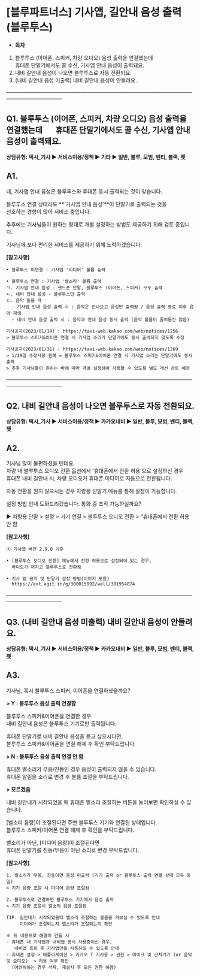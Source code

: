# [블루파트너스] 기사앱, 길안내 음성 출력 (블루투스)

* **목차**

1. 블루투스 (이어폰, 스피커, 차량 오디오) 음성 출력을 연결했는데  
   휴대폰 단말기에서도 콜 수신, 기사앱 안내 음성이 출력돼요.
2. 내비 길안내 음성이 나오면 블루투스로 자동 전환되요.
3. (내비 길안내 음성 미출력) 내비 길안내 음성이 안들려요.

─────────────────────────────────────────────────────────────────

**Q1. 블루투스 (이어폰, 스피커, 차량 오디오) 음성 출력을 연결했는데       휴대폰 단말기에서도 콜 수신, 기사앱 안내 음성이 출력돼요.**
------------------------------------------------------------------------------------

**상담유형: **택시\_기사 ▶ 서비스이용/정책 ▶ 기타 ▶ 일반, 블루, 모범, 벤티, 블랙, 펫****

**A1.**
-------

네, 기사앱 안내 음성은 블루투스와 휴대폰 동시 출력되는 것이 맞습니다.

블루투스 연결 상태라도 **'기사앱 안내 음성'**이 단말기로 출력되는 것을  
선호하는 경향이 많아 서비스 중입니다.

추후에는 기사님들이 원하는 형태로 개별 설정하는 방법도 제공하기 위해 검토 중입니다.

기사님께 보다 편리한 서비스를 제공하기 위해 노력하겠습니다.

**[참고사항]**

```
• 블루투스 미연결 : 기사앱 '미디어' 볼륨 출력  
  
• 블루투스 연결 : 기사앱 '벨소리' 볼륨 출력  
ㄱ. 기사앱 안내 음성 - 핸드폰 단말, 블루투스 (이어폰, 스피커) 모두 출력  
ㄴ. 내비 안내 음성 - 블루투스만 출력  
ㄷ. 음악 들을 때   
  - 기사앱 안내 음성 출력 시 : 음악은 안나오고 음성만 출력됨 / 음성 출력 종료 이후 음악 재생  
  - 내비 안내 음성 출력 시 : 음악과 안내 음성 동시 출력 (음악 볼륨이 줄어들진 않음)
```

```
기사공지(2023/01/19) : https://taxi-web.kakao.com/web/notices/1256  
> 블루투스 스피커&이어폰 연결 시 기사앱 소리가 단말기에도 동시 출력되지 않도록 수정  
  
기사공지(2023/01/31) : https://taxi-web.kakao.com/web/notices/1269  
> 1/19일 수정사항 원복 = 블루투스 스피커&이어폰 연결 시 기사앱 소리는 단말기에도 동시 출력  
> 추후 기사님들이 원하는 바에 따라 개별 설정하여 사용할 수 있도록 별도 개선 검토 예정
```

─────────────────────────────────────────────────────────────────

**Q2. 내비 길안내 음성이 나오면 블루투스로 자동 전환되요.**
-------------------------------------

**상담유형: **택시\_기사 ▶ 서비스이용/정책 ▶ 카카오내비 ▶ 일반, 블루, 모범, 벤티, 블랙, 펫****

**A2.**
-------

기사님 많이 불편하셨을 텐데요.  
차량 내 블루투스 오디오 전환 옵션에서 '휴대폰에서 전환 허용'으로 설정하신 경우  
휴대폰 내비 길안내 시, 차량 오디오가 휴대폰 미디어로 자동으로 전환됩니다.

자동 전환을 원치 않으시는 경우 차량용 단말기 메뉴를 통해 설정이 가능합니다.

설정 방법 안내 도와드리겠습니다. 통화 중 조작 가능하실까요?

▶ 차량용 단말 > 설정 > 기기 연결 > 블루투스 오디오 전환 > "휴대폰에서 전환 허용 안 함

**[참고사항]**

```
① 기사앱 버전 2.9.0 기준  
  
• [블루투스 오디오 전환] 메뉴에서 전환 허용으로 설정되어 있는 경우,   
  라디오가 꺼지고 블루투스로 전환됨  
  
• 기사 앱 공지 및 단말기 설정 방법(이미지 포함)   
  https://ext.agit.in/g/300015992/wall/381954874
```

─────────────────────────────────────────────────────────────────

**Q3. (내비 길안내 음성 미출력) 내비 길안내 음성이 안들려요.**
----------------------------------------

**상담유형: **택시\_기사 ▶ 서비스이용/정책 ▶ 카카오내비 ▶ 일반, 블루, 모범, 벤티, 블랙, 펫****

**A3.**
-------

기사님, 혹시 블루투스 스피커, 이어폰을 연결하셨을까요?

**> Y : 블루투스 음성 출력 연결함**

블루투스 스피커&이어폰을 연결한 경우  
내비 길안내 음성은 블루투스 기기로만 출력됩니다.

휴대폰 단말기로 내비 길안내 음성을 듣고 싶으시다면,  
블루투스 스피커&이어폰을 연결 해제 후 확인 부탁드립니다.

**> N : 블루투스 음성 출력 연결 안 함**

휴대폰 벨소리가 무음/진동인 경우 음성이 출력되지 않을 수 있습니다.   
휴대폰 알림을 소리로 변경 후 볼륨 조절을 부탁드립니다.

**> 모르겠음**

내비 길안내가 시작되었을 때 휴대폰 벨소리 조절하는 버튼을 눌러보면 확인하실 수 있습니다.

[벨소리 음량]이 조절된다면 주변 블루투스 기기와 연결된 상태입니다.   
블루투스 스피커/이어폰 연결 해제 후 확인을 부탁드립니다.

벨소리가 아닌, [미디어 음량]이 조절된다면   
휴대폰 단말기를 진동/무음이 아닌 소리로 변경 부탁드립니다.

**[참고사항]**

```
1. 벨소리가 무음, 진동이면 음성 미출력 (기기 출력 or 블루투스 출력 연결 상태 모두 동일)   
> 기기 음량 조절 시 미디어 음량 조절됨  
  
2. 블루투스로 연결하면 블루투스 기기에서 음성 출력   
> 기기 음량 조절시 벨소리 음량 조절됨  
  
TIP. 길안내가 시작되었을때 벨소리 조절하는 볼륨을 켜보실 수 있도록 안내  
     미디어가 조절되는지 벨소리가 조절되는지 확인  
  
※ 위 내용으로 해결이 안될 시  
- 휴대폰 내 기사앱과 내비앱 동시 사용중이신 경우,   
   내비앱 종료 후 기사앱만을 사용하실 수 있도록 안내   
- 휴대폰 설정 > 애플리케이션 > 카카오 T 기사용 > 권한 > 마이크 및 근처기기 (or 음악 및 오디오)  > 허용 여부 확인   
  (어려워하는 경우 삭제, 재설치 후 모든 권한 허용)
```